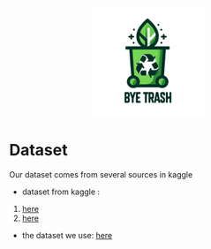 <p align="center">
  <img 
    width="200" 
    height="200" 
    src="https://github.com/C242-PS458-ByeTrash/ByeTrash/blob/main/logo.png" 
    alt="ByeTrash Logo">
</p>

# Dataset
Our dataset comes from several sources in kaggle 
- dataset from kaggle :
1. [here](https://www.kaggle.com/datasets/techsash/waste-classification-data)
2. [here](https://www.kaggle.com/datasets/copycattttt/hazardous-waste)
- the dataset we use:
[here](https://github.com/C242-PS458-ByeTrash/dataset-ml.git)

